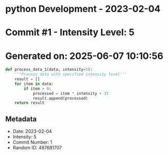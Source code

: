 ﻿# python Development - 2023-02-04
# Commit #1 - Intensity Level: 5
# Generated on: 2025-06-07 10:10:56
```python
def process_data_1(data, intensity=5):
    '''Process data with specified intensity level'''
    result = []
    for item in data:
        if item > 0:
            processed = item * intensity + 33
            result.append(processed)
    return result
```
## Metadata
- Date: 2023-02-04
- Intensity: 5
- Commit Number: 1
- Random ID: 497681707

